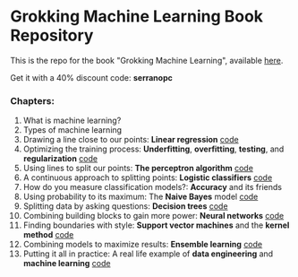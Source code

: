 # Grokking Machine Learning Book Repository
This is the repo for the book "Grokking Machine Learning", available [here](https://www.manning.com/books/grokking-machine-learning).

Get it with a 40% discount code: **serranopc**

### Chapters:

1. What is machine learning?
2. Types of machine learning
3. Drawing a line close to our points: **Linear regression** [code](https://github.com/luisguiserrano/manning/tree/master/Chapter_3_Linear_Regression)
4. Optimizing the training process: **Underfitting**, **overfitting**, **testing**, and **regularization** [code](https://github.com/luisguiserrano/manning/tree/master/Chapter_4_Testing_Overfitting_Underfitting)
5. Using lines to split our points: **The perceptron algorithm** [code](https://github.com/luisguiserrano/manning/tree/master/Chapter_5_Perceptron_Algorithm)
6. A continuous approach to splitting points: **Logistic classifiers** [code](https://github.com/luisguiserrano/manning/tree/master/Chapter_6_Logistic_Regression)
7. How do you measure classification models?: **Accuracy** and its friends
8. Using probability to its maximum: The **Naive Bayes** model [code](https://github.com/luisguiserrano/manning/tree/master/Chapter_8_Naive_Bayes)
9. Splitting data by asking questions: **Decision trees** [code](https://github.com/luisguiserrano/manning/tree/master/Chapter_9_Decision_Trees)
10. Combining building blocks to gain more power: **Neural networks** [code](https://github.com/luisguiserrano/manning/tree/master/Chapter_10_Neural_Networks)
11. Finding boundaries with style: **Support vector machines** and the **kernel method** [code](https://github.com/luisguiserrano/manning/tree/master/Chapter_11_Support_Vector_Machines)
12. Combining models to maximize results: **Ensemble learning** [code](https://github.com/luisguiserrano/manning/tree/master/Chapter_12_Ensemble_Methods)
13. Putting it all in practice: A real life example of **data engineering** and **machine learning** [code](https://github.com/luisguiserrano/manning/tree/master/Chapter_13_End_to_end_example)
